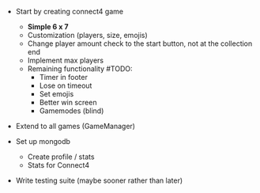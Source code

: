 
- Start by creating connect4 game
    - **Simple 6 x 7** 
    - Customization (players, size, emojis)
    - Change player amount check to the start button, not at the collection end
    - Implement max players
    - Remaining functionality #TODO:
        - Timer in footer
        - Lose on timeout
        - Set emojis
        - Better win screen
        - Gamemodes (blind)
- Extend to all games (GameManager)
- Set up mongodb
    - Create profile / stats
    - Stats for Connect4

- Write testing suite (maybe sooner rather than later)